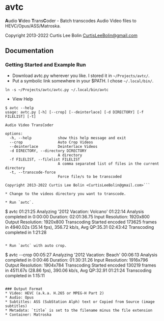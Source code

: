 avtc
====

**A**udio **V**ideo **T**rans**C**oder - Batch transcodes Audio Video files to HEVC/Opus/ASS/Matroska.

Copyright 2013-2022 Curtis Lee Bolin <CurtisLeeBolin@gmail.com>

Documentation
-------------

### Getting Started and Example Run

* Download avtc.py wherever you like. I stored it in `~/Projects/avtc/`.
* Put a symbolic link somewhere in your $PATH.  I chose `~/.local/bin/`.

```
ln -s ~/Projects/avtc/avtc.py ~/.local/bin/avtc
```

* View Help

```
$ avtc --help
usage: avtc.py [-h] [--crop] [--deinterlace] [-d DIRECTORY] [-f FILELIST] [-t]

Audio Video TransCoder

options:
  -h, --help            show this help message and exit
  --crop                Auto Crop Videos
  --deinterlace         Deinterlace Videos
  -d DIRECTORY, --directory DIRECTORY
                        A directory
  -f FILELIST, --filelist FILELIST
                        A comma separated list of files in the current directory
  -t, --transcode-force
                        Force file/s to be transcoded

Copyright 2013-2022 Curtis Lee Bolin <CurtisLeeBolin@gmail.com>```

* Change to the videos directory you want to transcode.

* Run `avtc`.

```
$ avtc
01:21:25 Analyzing '2012 Vacation: Volcano'
01:22:14 Analysis completed in 0:00:00
         Duration: 02:01:36.75
         Input  Resolution: 1920x800
         Output Resolution: 1920x800
         Transcoding Started
encoded 173625 frames in 4940.02s (35.14 fps), 356.72 kb/s, Avg QP:35.31
02:43:42 Transcoding completed in 1:21:28
```

* Run `avtc` with auto crop.

```
$ avtc --crop
00:05:27 Analyzing '2012 Vacation: Beach'
00:06:13 Analysis completed in 0:00:46
         Duration: 01:30:31.26
         Input  Resolution: 1916x796
         Output Resolution: 1904x784
         Transcoding Started
encoded 130219 frames in 4511.67s (28.86 fps), 390.06 kb/s, Avg QP:32.91
01:21:24 Transcoding completed in 1:15:11 
```

### Output Format
* Video: HEVC (a.k.a. H.265 or MPEG-H Part 2)
* Audio: Opus
* Subtitles: ASS (SubStation Alph) text or Copied from Source (image subtitles)
* Metadata: `title` is set to the filename minus the file extension
* Container: Matroska
